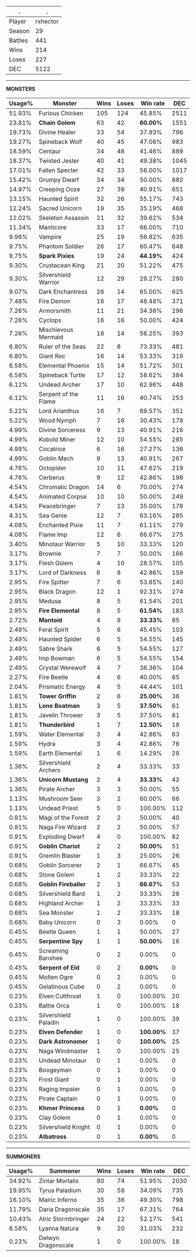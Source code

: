 .|.
|-|-
Player|rxhector
Season|29
Battles|441
Wins|214
Loses|227
DEC|5122

---
**MONSTERS**

Usage%|Monster|Wins|Loses|Win rate|DEC|
-|-|-|-|-|-|
51.93%|Furious Chicken|105|124|45.85%|2511|
23.81%|**Chain Golem**|63|42|**60.00%**|1551|
19.73%|Divine Healer|33|54|37.93%|796|
19.27%|Spineback Wolf|40|45|47.06%|983|
18.59%|Centaur|34|48|41.46%|889|
18.37%|Twisted Jester|40|41|49.38%|1045|
17.01%|Fallen Specter|42|33|56.00%|1017|
15.42%|Grumpy Dwarf|34|34|50.00%|882|
14.97%|Creeping Ooze|27|39|40.91%|651|
13.15%|Haunted Spirit|32|26|55.17%|743|
12.24%|Sacred Unicorn|19|35|35.19%|468|
12.02%|Skeleton Assassin|21|32|39.62%|534|
11.34%|Manticore|33|17|66.00%|710|
9.98%|Vampire|25|19|56.82%|635|
9.75%|Phantom Soldier|26|17|60.47%|648|
9.75%|**Spark Pixies**|19|24|**44.19%**|424|
9.30%|Crustacean King|21|20|51.22%|475|
9.30%|Silvershield Warrior|12|29|29.27%|280|
9.07%|Dark Enchantress|26|14|65.00%|625|
7.48%|Fire Demon|16|17|48.48%|371|
7.26%|Armorsmith|11|21|34.38%|296|
7.26%|Cyclops|16|16|50.00%|424|
7.26%|Mischievous Mermaid|18|14|56.25%|393|
6.80%|Ruler of the Seas|22|8|73.33%|481|
6.80%|Giant Roc|16|14|53.33%|319|
6.58%|Elemental Phoenix|15|14|51.72%|301|
6.58%|Spineback Turtle|17|12|58.62%|384|
6.12%|Undead Archer|17|10|62.96%|448|
6.12%|Serpent of the Flame|11|16|40.74%|253|
5.22%|Lord Arianthus|16|7|69.57%|351|
5.22%|Wood Nymph|7|16|30.43%|178|
4.99%|Divine Sorceress|9|13|40.91%|216|
4.99%|Kobold Miner|12|10|54.55%|285|
4.99%|Cocatrice|6|16|27.27%|136|
4.99%|Goblin Mech|9|13|40.91%|267|
4.76%|Octopider|10|11|47.62%|219|
4.76%|Cerberus|9|12|42.86%|198|
4.54%|Chromatic Dragon|14|6|70.00%|274|
4.54%|Animated Corpse|10|10|50.00%|249|
4.54%|Peacebringer|7|13|35.00%|178|
4.31%|Sea Genie|12|7|63.16%|285|
4.08%|Enchanted Pixie|11|7|61.11%|279|
4.08%|Flame Imp|12|6|66.67%|275|
3.40%|Minotaur Warrior|5|10|33.33%|120|
3.17%|Brownie|7|7|50.00%|166|
3.17%|Flesh Golem|4|10|28.57%|105|
3.17%|Lord of Darkness|6|8|42.86%|159|
2.95%|Fire Spitter|7|6|53.85%|140|
2.95%|Black Dragon|12|1|92.31%|274|
2.95%|Medusa|8|5|61.54%|201|
2.95%|**Fire Elemental**|8|5|**61.54%**|183|
2.72%|**Mantoid**|4|8|**33.33%**|85|
2.49%|Feral Spirit|5|6|45.45%|103|
2.49%|Haunted Spider|6|5|54.55%|145|
2.49%|Sabre Shark|6|5|54.55%|127|
2.49%|Imp Bowman|6|5|54.55%|154|
2.49%|Crystal Werewolf|4|7|36.36%|104|
2.27%|Fire Beetle|4|6|40.00%|85|
2.04%|Prismatic Energy|4|5|44.44%|101|
1.81%|**Tower Griffin**|2|6|**25.00%**|36|
1.81%|**Lone Boatman**|3|5|**37.50%**|61|
1.81%|Javelin Thrower|3|5|37.50%|81|
1.81%|**Thunderbird**|1|7|**12.50%**|18|
1.59%|Water Elemental|3|4|42.86%|63|
1.59%|Hydra|3|4|42.86%|76|
1.59%|Earth Elemental|1|6|14.29%|28|
1.36%|Silvershield Archers|2|4|33.33%|33|
1.36%|**Unicorn Mustang**|2|4|**33.33%**|42|
1.36%|Pirate Archer|3|3|50.00%|55|
1.13%|Mushroom Seer|3|2|60.00%|66|
1.13%|Undead Priest|5|0|100.00%|112|
0.91%|Magi of the Forest|2|2|50.00%|40|
0.91%|Naga Fire Wizard|2|2|50.00%|57|
0.91%|Exploding Dwarf|4|0|100.00%|82|
0.91%|**Goblin Chariot**|2|2|**50.00%**|51|
0.91%|Gremlin Blaster|1|3|25.00%|26|
0.68%|Goblin Sorcerer|2|1|66.67%|45|
0.68%|Stone Golem|1|2|33.33%|22|
0.68%|**Goblin Fireballer**|2|1|**66.67%**|53|
0.68%|Silvershield Bard|1|2|33.33%|28|
0.68%|Highland Archer|1|2|33.33%|33|
0.68%|Sea Monster|1|2|33.33%|18|
0.68%|Baby Unicorn|0|3|0.00%|0|
0.45%|Beetle Queen|1|1|50.00%|27|
0.45%|**Serpentine Spy**|1|1|**50.00%**|16|
0.45%|Screaming Banshee|0|2|0.00%|0|
0.45%|**Serpent of Eld**|0|2|**0.00%**|0|
0.45%|Molten Ogre|0|2|0.00%|0|
0.45%|Gelatinous Cube|0|2|0.00%|0|
0.23%|Elven Cutthroat|1|0|100.00%|20|
0.23%|Battle Orca|1|0|100.00%|18|
0.23%|Silvershield Paladin|1|0|100.00%|39|
0.23%|**Elven Defender**|1|0|**100.00%**|37|
0.23%|**Dark Astronomer**|1|0|**100.00%**|25|
0.23%|Naga Windmaster|1|0|100.00%|25|
0.23%|Undead Minotaur|0|1|0.00%|0|
0.23%|Boogeyman|0|1|0.00%|0|
0.23%|Frost Giant|0|1|0.00%|0|
0.23%|Raging Impaler|0|1|0.00%|0|
0.23%|Pirate Captain|0|1|0.00%|0|
0.23%|**Khmer Princess**|0|1|**0.00%**|0|
0.23%|Clay Golem|0|1|0.00%|0|
0.23%|Silvershield Knight|0|1|0.00%|0|
0.23%|**Albatross**|0|1|**0.00%**|0|

---
**SUMMONERS**

Usage%|Summoner|Wins|Loses|Win rate|DEC|
-|-|-|-|-|-|
34.92%|Zintar Mortalis|80|74|51.95%|2030|
19.95%|Tyrus Paladium|30|58|34.09%|735|
16.10%|Malric Inferno|35|36|49.30%|798|
11.79%|Daria Dragonscale|35|17|67.31%|764|
10.43%|Alric Stormbringer|24|22|52.17%|541|
6.58%|Lyanna Natura|9|20|31.03%|232|
0.23%|Delwyn Dragonscale|1|0|100.00%|18|
